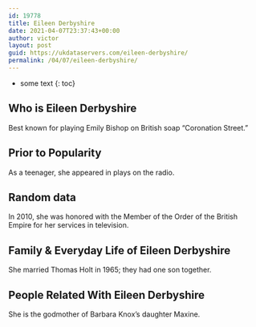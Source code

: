 ```yaml
---
id: 19778
title: Eileen Derbyshire
date: 2021-04-07T23:37:43+00:00
author: victor
layout: post
guid: https://ukdataservers.com/eileen-derbyshire/
permalink: /04/07/eileen-derbyshire/
---
```


* some text
{: toc}


## Who is Eileen Derbyshire



Best known for playing Emily Bishop on British soap &#8220;Coronation Street.&#8221;

                
                
                
## Prior to Popularity



As a teenager, she appeared in plays on the radio.

                
                
                
## Random data



In 2010, she was honored with the Member of the Order of the British Empire for her services in television.

                
                
                
## Family & Everyday Life of Eileen Derbyshire



She married Thomas Holt in 1965; they had one son together.

                
                
                
## People Related With Eileen Derbyshire



She is the godmother of Barbara Knox&#8217;s daughter Maxine.

                
              
            
          
          
          